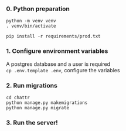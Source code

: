 ### 0. Python preparation
```shell
python -m venv venv
. venv/bin/activate

pip install -r requirements/prod.txt
```

### 1. Configure environment variables
A postgres database and a user is required  
`cp .env.template .env`, configure the variables

### 2. Run migrations
```shell
cd chattr
python manage.py makemigrations
python manage.py migrate
```

### 3. Run the server!
